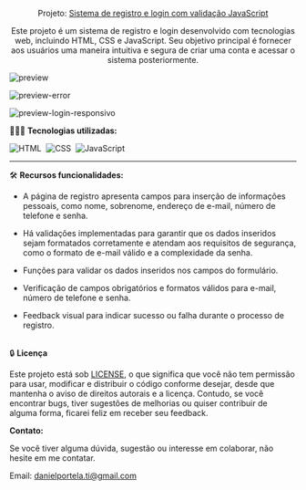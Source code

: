 <div align="center">

Projeto: <a href="https://registrologin.netlify.app/">Sistema de registro e login com validação JavaScript</a>

<p>Este projeto é um sistema de registro e login desenvolvido com tecnologias web, incluindo HTML, CSS e JavaScript. Seu objetivo principal é fornecer aos usuários uma maneira intuitiva e segura de criar uma conta e acessar o sistema posteriormente.</p>
</div>

![preview](https://github.com/daniel-portela/javascript-login-registration/assets/110783805/b2e8b44a-c55b-4296-bf29-20c7c5bf73ef)

![preview-error](https://github.com/daniel-portela/javascript-login-registration/assets/110783805/9bed2d95-b198-4391-9f9a-0735b78cc470)

![preview-login-responsivo](https://github.com/daniel-portela/javascript-login-registration/assets/110783805/9ee23f07-e67f-4dea-9af1-398eaedfc4eb)

👨🏼‍💻 <b>Tecnologias utilizadas:</b>

![HTML](https://img.shields.io/badge/-HTML-0D1117?style=for-the-badge&logo=html5&labelColor=0D1117)&nbsp;
![CSS](https://img.shields.io/badge/-CSS-0D1117?style=for-the-badge&logo=CSS3&logoColor=blue&labelColor=0D1117)&nbsp;
![JavaScript](https://img.shields.io/badge/-javascript-0D1117?style=for-the-badge&logo=javascript&logoColor=yellow&labelColor=0D1117)&nbsp;<hr>

🛠️ <b>Recursos funcionalidades:</b>

- A página de registro apresenta campos para inserção de informações pessoais, como nome, sobrenome, endereço de e-mail, número de telefone e senha.

- Há validações implementadas para garantir que os dados inseridos sejam formatados corretamente e atendam aos requisitos de segurança, como o formato de e-mail válido e a complexidade da senha.

- Funções para validar os dados inseridos nos campos do formulário.

- Verificação de campos obrigatórios e formatos válidos para e-mail, número de telefone e senha.

- Feedback visual para indicar sucesso ou falha durante o processo de registro.<br><br>

🔒 <b>Licença</b>

Este projeto está sob [LICENSE](LICENSE), o que significa que você não tem permissão para usar, modificar e distribuir o código conforme desejar, desde que mantenha o aviso de direitos autorais e a licença. Contudo, se você encontrar bugs, tiver sugestões de melhorias ou quiser contribuir de alguma forma, ficarei feliz em receber seu feedback.

<b>Contato:</b>

Se você tiver alguma dúvida, sugestão ou interesse em colaborar, não hesite em me contatar.

Email: <a href="mailto:danielportela.ti@gmail.com"> danielportela.ti@gmail.com</a>

